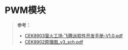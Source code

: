 # PWM模块



> **参考：**
>
> -    [CEK8903萤火工场·飞腾派软件开发手册-V1.0.pdf](.assets/CEK8903萤火工场·飞腾派软件开发手册-V1.0.pdf) 
> -    [CEK8902原理图_v3_sch.pdf](.assets/CEK8902原理图_v3_sch.pdf) 

